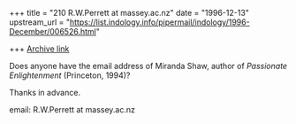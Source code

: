 +++
title = "210 R.W.Perrett at massey.ac.nz"
date = "1996-12-13"
upstream_url = "https://list.indology.info/pipermail/indology/1996-December/006526.html"

+++
[Archive link](https://list.indology.info/pipermail/indology/1996-December/006526.html)

Does anyone have the email address of Miranda Shaw, author of *Passionate
Enlightenment* (Princeton, 1994)?

Thanks in advance.

email: R.W.Perrett at massey.ac.nz





